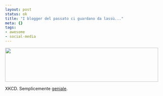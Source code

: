 ```yaml
--- 
layout: post
status: ok
title: "I blogger del passato ci guardano da lassù..."
meta: {}
tags: 
- awesome
- social-media
---
```

<a href='http://xkcd.com/428/'><img src="http://www.lastknight.com/download//starwatching.png" alt="" title="starwatching" width="500" height="112" class="aligncenter size-full wp-image-721" /></a>  
  
XKCD. Semplicemente [geniale](http://xkcd.com/428/).  
  
 
